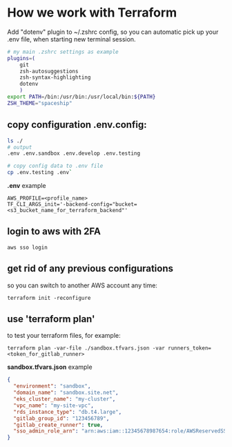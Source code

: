 # How we work with Terraform

Add "dotenv" plugin to ~/.zshrc config, so you can automatic pick up 
your .env file, when starting new terminal session.

```sh
# my main .zshrc settings as example
plugins=(
    git 
    zsh-autosuggestions 
    zsh-syntax-highlighting 
    dotenv
    )
export PATH=/bin:/usr/bin:/usr/local/bin:${PATH}
ZSH_THEME="spaceship"
```
## copy configuration .env.config:
```sh
ls ./
# output
.env .env.sandbox .env.develop .env.testing

# copy config data to .env file
cp .env.testing .env`
```
__.env__ example
```
AWS_PROFILE=<profile_name>
TF_CLI_ARGS_init='-backend-config="bucket=<s3_bucket_name_for_terraform_backend"'
```
## login to aws with 2FA 

`aws sso login`

## get rid of any previous configurations 
so you can switch to another AWS account any time:

`terraform init -reconfigure`

## use 'terraform plan' 
to test your terraform files, for example:

`terraform plan -var-file ./sandbox.tfvars.json -var runners_token=<token_for_gitlab_runner>`

__sandbox.tfvars.json__ example

```json
{
  "environment": "sandbox",
  "domain_name": "sandbox.site.net",
  "eks_cluster_name": "my-cluster",
  "vpc_name": "my-site-vpc",
  "rds_instance_type": "db.t4.large",
  "gitlab_group_id": "123456789",
  "gitlab_create_runner": true,
  "sso_admin_role_arn": "arn:aws:iam::12345678987654:role/AWSReservedSSO_AdminAccess_789456123"
}
```